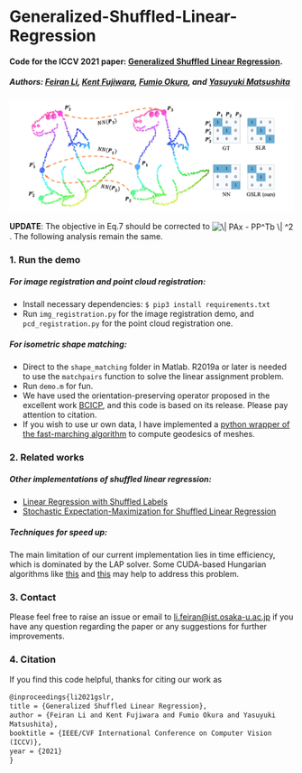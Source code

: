 # Generalized-Shuffled-Linear-Regression

#### Code for the ICCV 2021 paper: [Generalized Shuffled Linear Regression](https://openaccess.thecvf.com/content/ICCV2021/html/Li_Generalized_Shuffled_Linear_Regression_ICCV_2021_paper.html).

##### Authors: [Feiran Li](https://sites.google.com/view/feiranlihomepage/home), [Kent Fujiwara](https://kfworks.com/), [Fumio Okura](http://cvl.ist.osaka-u.ac.jp/user/okura/), and [Yasuyuki Matsushita](http://cvl.ist.osaka-u.ac.jp/en/member/matsushita/)


![Teaser](teaser.png)


**UPDATE**: The objective in Eq.7 should be corrected to <img src="http://www.sciweavers.org/tex2img.php?eq=%20%5C%7C%20PAx%20-%20PP%5ETb%20%5C%7C%20%5E2&bc=White&fc=Black&im=jpg&fs=12&ff=arev&edit=0" align="center" border="0" alt=" \| PAx - PP^Tb \| ^2" width="122" height="21" />. The following analysis remain the same.

### 1. Run the demo
##### For image registration and point cloud registration:
* Install necessary dependencies: ```$ pip3 install requirements.txt ```
* Run `img_registration.py` for the image registration demo, and `pcd_registration.py` for the point cloud registration one. 


##### For isometric shape matching:
* Direct to the `shape_matching` folder in Matlab. R2019a or later is needed to use the `matchpairs` function to solve the linear assignment problem.
* Run `demo.m` for fun.
* We have used the orientation-preserving operator proposed in the excellent work [BCICP](https://github.com/llorz/SGA18_orientation_BCICP_code), and this code is based on its release. Please pay attention to citation.
* If you wish to use ur own data, I have implemented a [python wrapper of the fast-marching algorithm](https://github.com/SILI1994/fast_matching_python) to compute geodesics of meshes.


### 2. Related works

##### Other implementations of shuffled linear regression:
* [Linear Regression with Shuffled Labels](https://github.com/abidlabs/shuffled_stats)
* [Stochastic Expectation-Maximization for Shuffled Linear Regression](https://github.com/abidlabs/stochastic-em-shuffled-regression)

##### Techniques for speed up:
The main limitation of our current implementation lies in time efficiency, which is dominated by the LAP solver. 
Some CUDA-based Hungarian algorithms like [this](https://github.com/rapidsai/cugraph) and [this](https://github.com/paclopes/HungarianGPU) may help to address this problem. 



### 3. Contact
Please feel free to raise an issue or email to [li.feiran@ist.osaka-u.ac.jp](li.feiran@ist.osaka-u.ac.jp) if you have any question regarding the paper or any suggestions for further improvements. 


### 4. Citation
If you find this code helpful, thanks for citing our work as
```
@inproceedings{li2021gslr,
title = {Generalized Shuffled Linear Regression},
author = {Feiran Li and Kent Fujiwara and Fumio Okura and Yasuyuki Matsushita},
booktitle = {IEEE/CVF International Conference on Computer Vision (ICCV)},
year = {2021}
}
